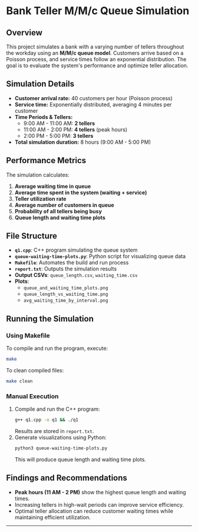 # Bank Teller M/M/c Queue Simulation

## Overview
This project simulates a bank with a varying number of tellers throughout the workday using an **M/M/c queue model**. Customers arrive based on a Poisson process, and service times follow an exponential distribution. The goal is to evaluate the system's performance and optimize teller allocation.

## Simulation Details
- **Customer arrival rate:** 40 customers per hour (Poisson process)
- **Service time:** Exponentially distributed, averaging 4 minutes per customer
- **Time Periods & Tellers:**
  - 9:00 AM - 11:00 AM: **2 tellers**
  - 11:00 AM - 2:00 PM: **4 tellers** (peak hours)
  - 2:00 PM - 5:00 PM: **3 tellers**
- **Total simulation duration:** 8 hours (9:00 AM - 5:00 PM)

## Performance Metrics
The simulation calculates:
1. **Average waiting time in queue**
2. **Average time spent in the system (waiting + service)**
3. **Teller utilization rate**
4. **Average number of customers in queue**
5. **Probability of all tellers being busy**
6. **Queue length and waiting time plots**

## File Structure
- **`q1.cpp`**: C++ program simulating the queue system
- **`queue-waiting-time-plots.py`**: Python script for visualizing queue data
- **`Makefile`**: Automates the build and run process
- **`report.txt`**: Outputs the simulation results
- **Output CSVs**: `queue_length.csv`, `waiting_time.csv`
- **Plots**:
  - `queue_and_waiting_time_plots.png`
  - `queue_length_vs_waiting_time.png`
  - `avg_waiting_time_by_interval.png`

## Running the Simulation
### **Using Makefile**
To compile and run the program, execute:
```sh
make
```
To clean compiled files:
```sh
make clean
```

### **Manual Execution**
1. Compile and run the C++ program:
   ```sh
   g++ q1.cpp -o q1 && ./q1
   ```
   Results are stored in `report.txt`.
2. Generate visualizations using Python:
   ```sh
   python3 queue-waiting-time-plots.py
   ```
   This will produce queue length and waiting time plots.

## Findings and Recommendations
- **Peak hours (11 AM - 2 PM)** show the highest queue length and waiting times.
- Increasing tellers in high-wait periods can improve service efficiency.
- Optimal teller allocation can reduce customer waiting times while maintaining efficient utilization.




---


